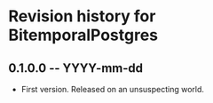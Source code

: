 # Revision history for BitemporalPostgres

## 0.1.0.0 -- YYYY-mm-dd

* First version. Released on an unsuspecting world.
